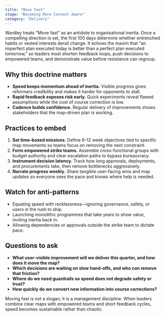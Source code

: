 ```yaml
---
title: "Move fast"
stage: "Becoming More Context Aware"
category: "Delivery"
---
```


Wardley treats "Move fast" as an antidote to organisational inertia. Once a compelling direction is set, the first 100 days determine whether entrenched habits or vested interests derail change. It echoes the maxim that "an imperfect plan executed today is better than a perfect plan executed tomorrow," so leaders must shorten feedback loops, push decisions to empowered teams, and demonstrate value before resistance can regroup.

## Why this doctrine matters

- **Speed keeps momentum ahead of inertia.** Visible progress gives reformers credibility and makes it harder for opponents to stall.
- **Rapid feedback exposes risk early.** Quick experiments reveal flawed assumptions while the cost of course correction is low.
- **Cadence builds confidence.** Regular delivery of improvements shows stakeholders that the map-driven plan is working.

## Practices to embed

1. **Set time-boxed missions.** Define 6–12 week objectives tied to specific map movements so teams focus on removing the next constraint.
2. **Form empowered strike teams.** Assemble cross-functional groups with budget authority and clear escalation paths to bypass bureaucracy.
3. **Instrument decision latency.** Track how long approvals, deployments, and procurements take, then remove bottlenecks aggressively.
4. **Narrate progress weekly.** Share tangible user-facing wins and map updates so everyone sees the pace and knows where help is needed.

## Watch for anti-patterns

- Equating speed with recklessness—ignoring governance, safety, or users in the rush to ship.
- Launching monolithic programmes that take years to show value, inviting inertia back in.
- Allowing dependencies or approvals outside the strike team to dictate pace.

## Questions to ask

- **What user-visible improvement will we deliver this quarter, and how does it move the map?**
- **Which decisions are waiting on slow hand-offs, and who can remove that friction?**
- **Where do we need guardrails so speed does not degrade safety or trust?**
- **How quickly do we convert new information into course corrections?**

Moving fast is not a slogan; it is a management discipline. When leaders combine clear maps with empowered teams and short feedback cycles, speed becomes sustainable rather than chaotic.

